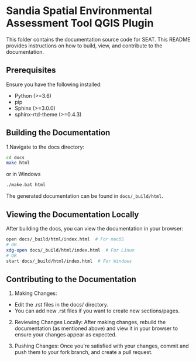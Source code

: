 # Sandia Spatial Environmental Assessment Tool QGIS Plugin

This folder contains the documentation source code for SEAT. This README provides instructions on how to build, view, and contribute to the documentation.

## Prerequisites

Ensure you have the following installed:

- Python (>=3.6)
- pip
- Sphinx (>=3.0.0)
- sphinx-rtd-theme (>=0.4.3)

## Building the Documentation

1.Navigate to the docs directory:

```bash
cd docs
make html
```

or in Windows

```bash
./make.bat html
```

The generated documentation can be found in `docs/_build/html`.

## Viewing the Documentation Locally

After building the docs, you can view the documentation in your browser:

```bash
open docs/_build/html/index.html  # For macOS
# OR
xdg-open docs/_build/html/index.html  # For Linux
# OR
start docs/_build/html/index.html  # For Windows
```

## Contributing to the Documentation

1. Making Changes:

- Edit the .rst files in the docs/ directory.
- You can add new .rst files if you want to create new sections/pages.

2. Reviewing Changes Locally:
   After making changes, rebuild the documentation (as mentioned above) and view it in your browser to ensure your changes appear as expected.

3. Pushing Changes:
   Once you're satisfied with your changes, commit and push them to your fork branch, and create a pull request.
